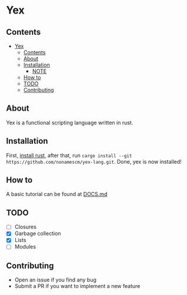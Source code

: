 # Yex

## Contents

- [Yex](#yex)
  - [Contents](#contents)
  - [About](#about)
  - [Installation](#installation)
    - [NOTE](#note)
  - [How to](#how-to)
  - [TODO](#todo)
  - [Contributing](#contributing)

## About

Yex is a functional scripting language written in rust. <!--TODO: More information-->

## Installation

First, [install rust](https://doc.rust-lang.org/book/ch01-01-installation.html),
after that, run `cargo install --git https://github.com/nonamescm/yex-lang.git`.
Done, yex is now installed!


## How to

A basic tutorial can be found at [DOCS.md](/DOCS.md)

## TODO

- [ ] Closures
- [x] Garbage collection
- [x] Lists
- [ ] Modules

## Contributing

- Open an issue if you find any bug
- Submit a PR if you want to implement a new feature
